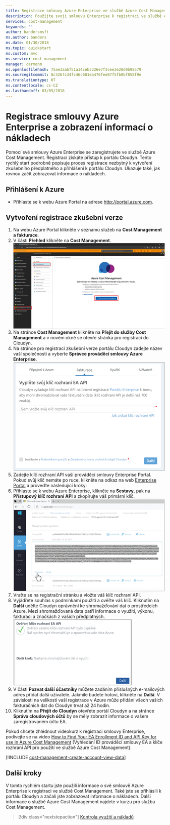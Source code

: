 ```yaml
---
title: Registrace smlouvy Azure Enterprise ve službě Azure Cost Management | Dokumentace Microsoftu
description: Použijte svoji smlouvu Enterprise k registraci ve službě Azure Cost Management.
services: cost-management
keywords: ''
author: bandersmsft
ms.author: banders
ms.date: 01/30/2018
ms.topic: quickstart
ms.custom: mvc
ms.service: cost-management
manager: carmonm
ms.openlocfilehash: 75ae3aabf51a14ceb3326e7f3cee3e20d9b98579
ms.sourcegitcommit: 8c3267c34fc46c681ea476fee87f5fb0bf858f9e
ms.translationtype: HT
ms.contentlocale: cs-CZ
ms.lasthandoff: 03/09/2018
---
```

# <a name="register-an-azure-enterprise-agreement-and-view-cost-data"></a>Registrace smlouvy Azure Enterprise a zobrazení informací o nákladech

Pomocí své smlouvy Azure Enterprise se zaregistrujete ve službě Azure Cost Management. Registrací získáte přístup k portálu Cloudyn. Tento rychlý start podrobně popisuje proces registrace nezbytný k vytvoření zkušebního předplatného a přihlášení k portálu Cloudyn. Ukazuje také, jak rovnou začít zobrazovat informace o nákladech.

## <a name="log-in-to-azure"></a>Přihlášení k Azure

- Přihlaste se k webu Azure Portal na adrese http://portal.azure.com.

## <a name="create-a-trial-registration"></a>Vytvoření registrace zkušební verze

1. Na webu Azure Portal klikněte v seznamu služeb na **Cost Management a fakturace**.
2. V části **Přehled** klikněte na **Cost Management**.  
    ![Stránka služby Cost Management](./media/quick-register-ea/cost-mgt-billing-service.png)
3. Na stránce **Cost Management** klikněte na **Přejít do služby Cost Management** a v novém okně se otevře stránka pro registraci do Cloudyn.
4. Na stránce pro registraci zkušební verze portálu Cloudyn zadejte název vaší společnosti a vyberte **Správce prováděcí smlouvy Azure Enterprise**.  
    ![registrace zkušební verze](./media/quick-register-ea/trial-reg.png)
5. Zadejte klíč rozhraní API vaší prováděcí smlouvy Enterprise Portal. Pokud svůj klíč nemáte po ruce, klikněte na odkaz na web [Enterprise Portal](https://ea.azure.com) a proveďte následující kroky:
  1. Přihlaste se k webu Azure Enterprise, klikněte na **Sestavy**, pak na **Přístupový klíč rozhraní API** a zkopírujte váš primární klíč.  
    ![Klíč rozhraní API EA](./media/quick-register-ea/ea-key.png)
  3. Vraťte se na registrační stránku a vložte váš klíč rozhraní API.
6. Vyjádřete souhlas s podmínkami použití a ověřte váš klíč. Kliknutím na **Další** udělte Cloudyn oprávnění ke shromažďování dat o prostředcích Azure. Mezi shromažďovaná data patří informace o využití, výkonu, fakturaci a značkách z vašich předplatných.  
    ![ověření klíče](./media/quick-register-ea/ea-key-validated.png)
7. V části **Pozvat další účastníky** můžete zadáním příslušných e-mailových adres přidat další uživatele. Jakmile budete hotovi, klikněte na **Další**. V závislosti na velikosti vaší registrace v Azure může přidání všech vašich fakturačních dat do Cloudyn trvat až 24 hodin.
8. Kliknutím na **Přejít do Cloudyn** otevřete portál Cloudyn a na stránce **Správa cloudových účtů** by se měly zobrazit informace o vašem zaregistrovaném účtu EA.

Pokud chcete zhlédnout videokurz k registraci smlouvy Enterprise, podívejte se na video [How to Find Your EA Enrollment ID and API Key for use in Azure Cost Management](https://youtu.be/u_phLs_udig) (Vyhledání ID prováděcí smlouvy EA a klíče rozhraní API pro použití ve službě Azure Cost Management).

[!INCLUDE [cost-management-create-account-view-data](../../includes/cost-management-create-account-view-data.md)]

## <a name="next-steps"></a>Další kroky

V tomto rychlém startu jste použili informace o své smlouvě Azure Enterprise k registraci ve službě Cost Management. Také jste se přihlásili k portálu Cloudyn a začali jste zobrazovat informace o nákladech. Další informace o službě Azure Cost Management najdete v kurzu pro službu Cost Management.

> [!div class="nextstepaction"]
> [Kontrola využití a nákladů](./tutorial-review-usage.md)
